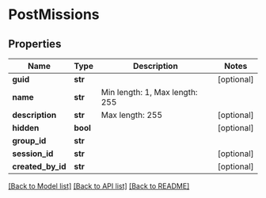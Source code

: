 # PostMissions

## Properties
Name | Type | Description | Notes
------------ | ------------- | ------------- | -------------
**guid** | **str** |  | [optional] 
**name** | **str** | Min length: 1, Max length: 255 | 
**description** | **str** | Max length: 255 | [optional] 
**hidden** | **bool** |  | [optional] 
**group_id** | **str** |  | 
**session_id** | **str** |  | [optional] 
**created_by_id** | **str** |  | [optional] 

[[Back to Model list]](../README.md#documentation-for-models) [[Back to API list]](../README.md#documentation-for-api-endpoints) [[Back to README]](../README.md)


